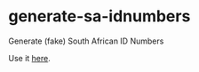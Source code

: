 # generate-sa-idnumbers
Generate (fake) South African ID Numbers

Use it [here](https://dopekid30.github.io/generate-sa-idnumbers/).
